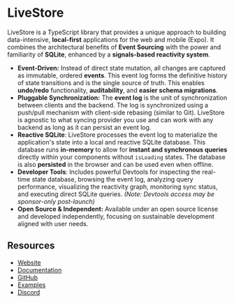 # LiveStore

LiveStore is a TypeScript library that provides a unique approach to building data-intensive, **local-first** applications for the web and mobile (Expo). It combines the architectural benefits of **Event Sourcing** with the power and familiarity of **SQLite**, enhanced by a **signals-based reactivity system**.

- **Event-Driven:** Instead of direct state mutation, all changes are captured as immutable, ordered **events**. This event log forms the definitive history of state transitions and is the single source of truth. This enables **undo/redo** functionality, **auditability**, and **easier schema migrations**.
- **Pluggable Synchronization:** The **event log** is the unit of synchronization between clients and the backend. The log is synchronized using a push/pull mechanism with client-side rebasing (similar to Git). LiveStore is agnostic to what syncing provider you use and can work with any backend as long as it can persist an event log.
- **Reactive SQLite**: LiveStore processes the event log to materialize the application's state into a local and reactive SQLite database. This database runs **in-memory** to allow for **instant and synchronous queries** directly within your components without `isLoading` states. The database is also **persisted** in the browser and can be used even when offline.
- **Developer Tools**: Includes powerful Devtools for inspecting the real-time state database, browsing the event log, analyzing query performance, visualizing the reactivity graph, monitoring sync status, and executing direct SQLite queries. *(Note: Devtools access may be sponsor-only post-launch)*
- **Open Source & Independent:** Available under an open source license and developed independently, focusing on sustainable development aligned with user needs.

## Resources

- [Website](https://next.livestore.dev)
- [Documentation](https://next.livestore.dev/docs/)
- [GitHub](https://github.com/livestorejs/livestore)
- [Examples](https://github.com/livestorejs/livestore/tree/main/examples/standalone)
- [Discord](https://discord.gg/RbMcjUAPd7)
